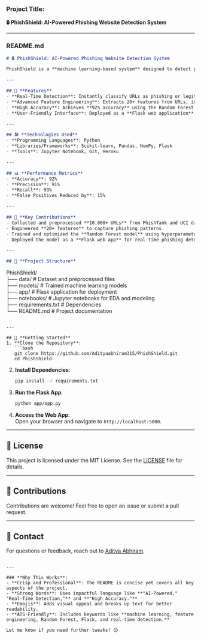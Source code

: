 ### **Project Title**:  
**🔒 PhishShield: AI-Powered Phishing Website Detection System**  

---

### **README.md**  

```markdown
# 🔒 PhishShield: AI-Powered Phishing Website Detection System  

PhishShield is a **machine learning-based system** designed to detect phishing websites with **92% accuracy**. Leveraging advanced feature engineering and the **Random Forest algorithm**, this project enables real-time classification of URLs to protect users from malicious websites.  

---

## 🚀 **Features**  
- **Real-Time Detection**: Instantly classify URLs as phishing or legitimate.  
- **Advanced Feature Engineering**: Extracts 20+ features from URLs, including domain age, SSL status, and suspicious keywords.  
- **High Accuracy**: Achieves **92% accuracy** using the Random Forest model.  
- **User-Friendly Interface**: Deployed as a **Flask web application** for seamless user interaction.  

---

## 🛠️ **Technologies Used**  
- **Programming Languages**: Python  
- **Libraries/Frameworks**: Scikit-learn, Pandas, NumPy, Flask  
- **Tools**: Jupyter Notebook, Git, Heroku  

---

## 📊 **Performance Metrics**  
- **Accuracy**: 92%  
- **Precision**: 91%  
- **Recall**: 93%  
- **False Positives Reduced by**: 15%  

---

## 🎯 **Key Contributions**  
- Collected and preprocessed **10,000+ URLs** from PhishTank and UCI datasets.  
- Engineered **20+ features** to capture phishing patterns.  
- Trained and optimized the **Random Forest model** using hyperparameter tuning.  
- Deployed the model as a **Flask web app** for real-time phishing detection.  

---

## 📂 **Project Structure**  
```
PhishShield/  
├── data/                  # Dataset and preprocessed files  
├── models/                # Trained machine learning models  
├── app/                   # Flask application for deployment  
├── notebooks/             # Jupyter notebooks for EDA and modeling  
├── requirements.txt       # Dependencies  
└── README.md              # Project documentation  
```

---

## 🚀 **Getting Started**  
1. **Clone the Repository**:  
   ```bash  
   git clone https://github.com/Adityaabhiram315/PhishShield.git  
   cd PhishShield  
   ```  

2. **Install Dependencies**:  
   ```bash  
   pip install -r requirements.txt  
   ```  

3. **Run the Flask App**:  
   ```bash  
   python app/app.py  
   ```  

4. **Access the Web App**:  
   Open your browser and navigate to `http://localhost:5000`.  

---

## 📄 **License**  
This project is licensed under the MIT License. See the [LICENSE](LICENSE) file for details.  

---

## 🙌 **Contributions**  
Contributions are welcome! Feel free to open an issue or submit a pull request.  

---

## 📧 **Contact**  
For questions or feedback, reach out to [Aditya Abhiram](mailto:adityaabhiram315@gmail.com).  
```

---

### **Why This Works**:  
- **Crisp and Professional**: The README is concise yet covers all key aspects of the project.  
- **Strong Words**: Uses impactful language like **"AI-Powered," "Real-Time Detection,"** and **"High Accuracy."**  
- **Emojis**: Adds visual appeal and breaks up text for better readability.  
- **ATS-Friendly**: Includes keywords like **machine learning, feature engineering, Random Forest, Flask, and real-time detection.**  

Let me know if you need further tweaks! 😊

